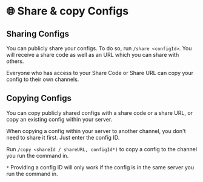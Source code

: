 # 🌐 Share & copy Configs

## Sharing Configs

You can publicly share your configs. To do so, run `/share <configId>`. You will receive a share code as well as an URL which you can share with others.

Everyone who has access to your Share Code or Share URL can copy your config to their own channels.

## Copying Configs

You can copy publicly shared configs with a share code or a share URL, or copy an existing config within your server.

When copying a config within your server to another channel, you don't need to share it first. Just enter the config ID.

Run `/copy <shareId / shareURL, configId*)` to copy a config to the channel you run the command in.

`*` Providing a config ID will only work if the config is in the same server you run the command in.
